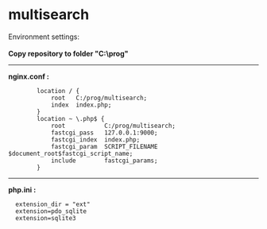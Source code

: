 # multisearch
Environment settings:<br><br>
**Copy repository to folder "C:\prog\"<br>**
____
**nginx.conf : <br>**
```
        location / {
            root   C:/prog/multisearch;
            index  index.php;
        }
        location ~ \.php$ {
            root           C:/prog/multisearch;
            fastcgi_pass   127.0.0.1:9000;
            fastcgi_index  index.php;
            fastcgi_param  SCRIPT_FILENAME  $document_root$fastcgi_script_name;
            include        fastcgi_params;
        }
```
____
**php.ini : <br>**
```
  extension_dir = "ext"
  extension=pdo_sqlite
  extension=sqlite3
```
